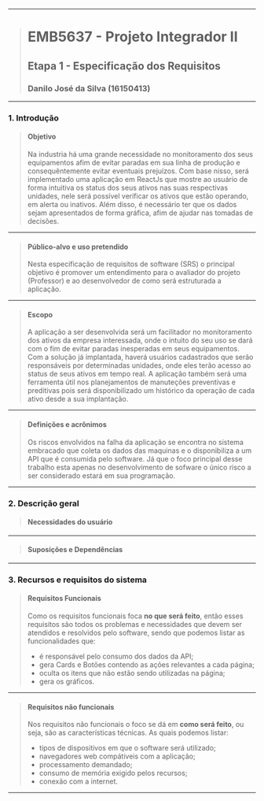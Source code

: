 ------------

># EMB5637 - Projeto Integrador II
>## Etapa 1 - Especificação dos Requisitos
>### Danilo José da Silva (16150413)

------------

### 1. Introdução

> #### Objetivo
> Na industria há uma grande necessidade no monitoramento dos seus equipamentos afim de evitar paradas em sua linha de produção e consequêntemente evitar eventuais prejuízos. Com base nisso, será implementado uma aplicação em ReactJs que mostre ao usuário de forma intuitiva os status dos seus ativos nas suas respectivas unidades, nele será possível verificar os ativos que estão operando, em alerta ou inativos. Além disso, é necessário ter que os dados sejam apresentados de forma gráfica, afim de ajudar nas tomadas de decisões.

------------

>#### Público-alvo e uso pretendido
> Nesta especificação de requisitos de software (SRS) o principal objetivo é promover um entendimento para o avaliador do projeto (Professor) e ao desenvolvedor de como será estruturada a aplicação.

------------

>#### Escopo
> A aplicação a ser desenvolvida será um facilitador no monitoramento dos ativos da empresa interessada, onde o intuito do seu uso se dará com o fim de evitar paradas inesperadas em seus equipamentos. Com a solução já implantada, haverá usuários cadastrados que serão responsáveis por determinadas unidades, onde eles terão acesso ao status de seus ativos em tempo real. A aplicação também será uma ferramenta útil nos planejamentos de manuteções preventivas e preditivas pois será disponibilizado um histórico da operação de cada ativo desde a sua implantação.

------------


>#### Definições e acrônimos
> Os riscos envolvidos na falha da aplicação se encontra no sistema embracado que coleta os dados das maquinas e o disponibiliza a um API que é consumida pelo software. Já que o foco principal desse trabalho esta apenas no desenvolvimento de sofware o único risco a ser considerado estará em sua programação.

------------


### 2. Descrição geral

>#### Necessidades do usuário


------------


>#### Suposições e Dependências


------------



### 3. Recursos e requisitos do sistema

>#### Requisitos Funcionais
> Como os requisitos funcionais foca **no que será feito**, então esses requisitos são todos os problemas e necessidades que devem ser atendidos e resolvidos pelo software, sendo que podemos listar as funcionalidades que:
> - é responsável pelo consumo dos dados da API;
> - gera Cards e Botões contendo as ações relevantes a cada página;
> - oculta os itens que não estão sendo utilizadas na página;
> - gera os gráficos.

------------



>#### Requisitos não funcionais
> Nos requisitos não funcionais o foco se dá em **como será feito**, ou seja, são as características técnicas. As quais podemos listar:
> - tipos de dispositivos em que o software será utilizado;
> - navegadores web compátiveis com a aplicação;
> - processamento demandado;
> - consumo de memória exigido pelos recursos;
> - conexão com a internet.

------------


